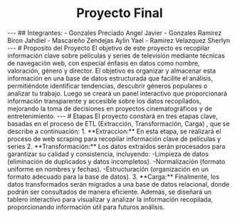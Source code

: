 <div align="center">
<h1>Proyecto Final</h1>
</div>
---
## Integrantes:
- Gonzales Preciado Angel Javier
- Gonzales Ramirez Biron Jahdiel
- Mascareño Zendejas Aylin Yael 
- Ramirez Velazquez Sherlyn
---
# Proposito del Proyecto
El objetivo de este proyecto es recopilar información clave sobre películas y series de televisión mediante técnicas de navegación web, con especial énfasis en datos como nombre, valoración, género y director.
El objetivo es organizar y almacenar esta información en una base de datos estructurada que facilite el análisis, permitiéndote identificar tendencias, descubrir géneros populares o analizar tu trabajo. Luego se creará un panel interactivo que proporcionará información transparente y accesible sobre los datos recopilados, mejorando la toma de decisiones en proyectos cinematográficos y de entretenimiento.
---
# Etapas
El proyecto constará en tres etapas clave, basadas en el proceso de ETL (Extracción, Transformación, Carga) , que se describe a continuación:
1. **Extraccion:** 
En esta etapa, se realizará el proceso de web scraping para recopilar información clave de películas y series
2. **Transformación:** 
Los datos extraídos serán procesados ​​para garantizar su calidad y consistencia, incluyendo:
-Limpieza de datos (eliminación de duplicados y datos incompletos).
-Normalización (formato uniforme en nombres y fechas).
-Estructuración (organización en un formato adecuado para la base de datos).
3. **Carga:**
Finalmente, los datos transformados serán migrados a una base de datos relacional, donde podrán ser consultados de manera eficiente. Además, se diseñará un tablero interactivo para visualizar y analizar la información recopilada, proporcionando información útil para futuros análisis. 
